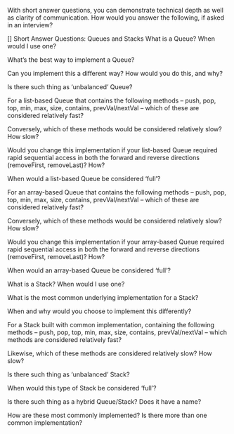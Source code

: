 With short answer questions, you can demonstrate technical depth as well as clarity of communication. How would you answer the following, if asked in an interview?

[] Short Answer Questions: Queues and Stacks
What is a Queue? When would I use one?


What’s the best way to implement a Queue?


Can you implement this a different way? How would you do this, and why?


Is there such thing as ‘unbalanced’ Queue?


For a list-based Queue that contains the following methods – push, pop, top, min, max, size, contains, prevVal/nextVal – which of these are considered relatively fast?


Conversely, which of these methods would be considered relatively slow? How slow?


Would you change this implementation if your list-based Queue required rapid sequential access in both the forward and reverse directions (removeFirst, removeLast)? How?


When would a list-based Queue be considered ‘full’?


For an array-based Queue that contains the following methods – push, pop, top, min, max, size, contains, prevVal/nextVal – which of these are considered relatively fast?


Conversely, which of these methods would be considered relatively slow? How slow?


Would you change this implementation if your array-based Queue required rapid sequential access in both the forward and reverse directions (removeFirst, removeLast)? How?


When would an array-based Queue be considered ‘full’?


What is a Stack? When would I use one?


What is the most common underlying implementation for a Stack?


When and why would you choose to implement this differently?


For a Stack built with common implementation, containing the following methods – push, pop, top, min, max, size, contains, prevVal/nextVal – which methods are considered relatively fast?


Likewise, which of these methods are considered relatively slow? How slow?


Is there such thing as ‘unbalanced’ Stack?


When would this type of Stack be considered ‘full’?


Is there such thing as a hybrid Queue/Stack? Does it have a
name?


How are these most commonly implemented? Is there more than one common implementation?

